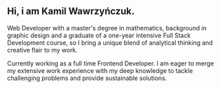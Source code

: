 ## Hi, i am Kamil Wawrzyńczuk.

Web Developer with a master's degree in mathematics, background in graphic design and a graduate of a one-year intensive Full Stack Development course, so I bring a unique blend of analytical thinking and creative flair to my work. 

Currently working as a full time Frontend Developer.
I am eager to merge my extensive work experience with my deep knowledge to tackle challenging problems and provide sustainable solutions. 
<!-- ![Anurag's GitHub stats](https://github-readme-stats.vercel.app/api?username=kamilwawrzynczuk&show_icons=true&theme=transparent)


![](https://komarev.com/ghpvc/?username=kamilwawrzynczuk&color=lightgray)
 -->
